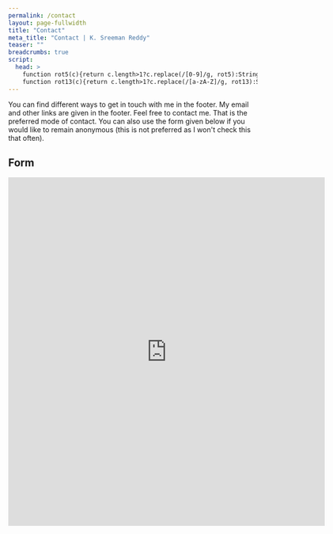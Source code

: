 ```yaml
---
permalink: /contact
layout: page-fullwidth
title: "Contact"
meta_title: "Contact | K. Sreeman Reddy"
teaser: ""
breadcrumbs: true
script:
  head: >
    function rot5(c){return c.length>1?c.replace(/[0-9]/g, rot5):String.fromCharCode((c<="9"?57:57)>=(c=c.charCodeAt(0)+5)?c:c-10);}
    function rot13(c){return c.length>1?c.replace(/[a-zA-Z]/g, rot13):String.fromCharCode((c<="Z"?90:122)>=(c=c.charCodeAt(0)+13)?c:c-26);}
---
```

You can find different ways to get in touch with me in the footer. My email and other links are given in the footer. Feel free to contact me. That is the preferred mode of contact. You can also use the form given below if you would like to remain anonymous (this is not preferred as I won't check this that often).

## Form
<iframe src="https://docs.google.com/forms/d/e/1FAIpQLSfG7jh1lu31lQ9F6aeFKbE1b_VaDDQSA7XAznm9BNS5qCQagw/viewform?embedded=true" width="640" height="705" frameborder="0" marginheight="0" marginwidth="0">Loading…</iframe>